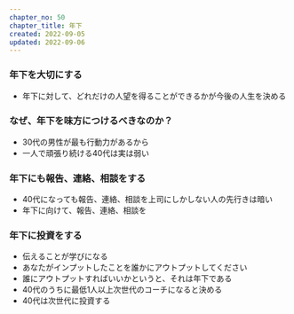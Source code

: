 ```yaml
---
chapter_no: 50
chapter_title: 年下
created: 2022-09-05
updated: 2022-09-06
---
```

### 年下を大切にする
- 年下に対して、どれだけの人望を得ることができるかが今後の人生を決める

### なぜ、年下を味方につけるべきなのか？
- 30代の男性が最も行動力があるから
- 一人で頑張り続ける40代は実は弱い

### 年下にも報告、連絡、相談をする
- 40代になっても報告、連絡、相談を上司にしかしない人の先行きは暗い
- 年下に向けて、報告、連絡、相談を

### 年下に投資をする
- 伝えることが学びになる
- あなたがインプットしたことを誰かにアウトプットしてください
- 誰にアウトプットすればいいかというと、それは年下である
- 40代のうちに最低1人以上次世代のコーチになると決める
- 40代は次世代に投資する
